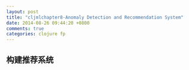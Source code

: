 ```yaml
---
layout: post
title: "cljmlchapter8-Anomaly Detection and Recommendation System"
date: 2014-08-26 09:44:20 +0800
comments: true
categories: clojure fp
---
```


## 构建推荐系统


